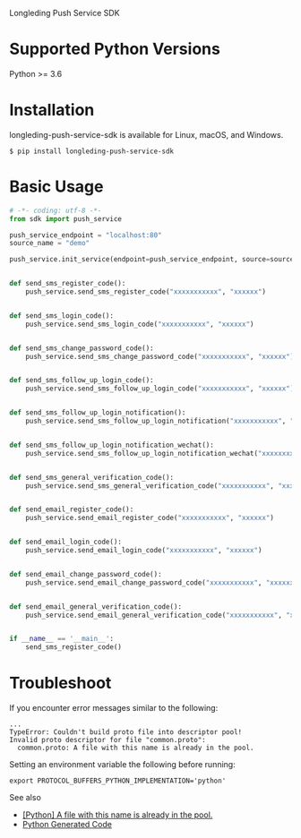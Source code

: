 Longleding Push Service SDK

# Supported Python Versions

Python >= 3.6

# Installation

longleding-push-service-sdk is available for Linux, macOS, and Windows.

```shell script
$ pip install longleding-push-service-sdk
```

# Basic Usage

```python
# -*- coding: utf-8 -*-
from sdk import push_service

push_service_endpoint = "localhost:80"
source_name = "demo"

push_service.init_service(endpoint=push_service_endpoint, source=source_name)


def send_sms_register_code():
    push_service.send_sms_register_code("xxxxxxxxxxx", "xxxxxx")


def send_sms_login_code():
    push_service.send_sms_login_code("xxxxxxxxxxx", "xxxxxx")


def send_sms_change_password_code():
    push_service.send_sms_change_password_code("xxxxxxxxxxx", "xxxxxx")


def send_sms_follow_up_login_code():
    push_service.send_sms_follow_up_login_code("xxxxxxxxxxx", "xxxxxx")


def send_sms_follow_up_login_notification():
    push_service.send_sms_follow_up_login_notification("xxxxxxxxxxx", "xxx", "xxx", "xxxxxxx")


def send_sms_follow_up_login_notification_wechat():
    push_service.send_sms_follow_up_login_notification_wechat("xxxxxxxxxxx", "xxx", "xxx", "xxxxxxx", "xxxxxxx")


def send_sms_general_verification_code():
    push_service.send_sms_general_verification_code("xxxxxxxxxxx", "xxxxxx")


def send_email_register_code():
    push_service.send_email_register_code("xxxxxxxxxxx", "xxxxxx")


def send_email_login_code():
    push_service.send_email_login_code("xxxxxxxxxxx", "xxxxxx")


def send_email_change_password_code():
    push_service.send_email_change_password_code("xxxxxxxxxxx", "xxxxxx")


def send_email_general_verification_code():
    push_service.send_email_general_verification_code("xxxxxxxxxxx", "xxxxxx")


if __name__ == '__main__':
    send_sms_register_code()

```

# Troubleshoot

If you encounter error messages similar to the following:

```shell script
...
TypeError: Couldn't build proto file into descriptor pool!
Invalid proto descriptor for file "common.proto":
  common.proto: A file with this name is already in the pool.
```

Setting an environment variable the following before running:

```shell script
export PROTOCOL_BUFFERS_PYTHON_IMPLEMENTATION='python'
```

See also
- [[Python] A file with this name is already in the pool.](#https://github.com/protocolbuffers/protobuf/issues/3002)
- [Python Generated Code](#https://developers.google.com/protocol-buffers/docs/reference/python-generated)
